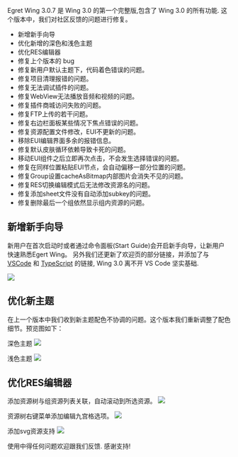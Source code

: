 Egret Wing 3.0.7 是 Wing 3.0 的第一个完整版,包含了 Wing 3.0 的所有功能. 这个版本中，我们对社区反馈的问题进行修复。

 - 新增新手向导
 - 优化新增的深色和浅色主题
 - 优化RES编辑器
 - 修复上个版本的 bug
  - 修复新用户默认主题下，代码着色错误的问题。
  - 修复项目清理报错的问题。
  - 修复无法调试插件的问题。
  - 修复WebView无法播放音频和视频的问题。
  - 修复插件商城访问失败的问题。
  - 修复FTP上传的若干问题。
  - 修复右边栏面板某些情况下焦点错误的问题。
  - 修复资源配置文件修改，EUI不更新的问题。
  - 移除EUI编辑界面多余的报错信息。
  - 修复默认皮肤循环依赖导致卡死的问题。
  - 移动EUI组件之后立即再次点击，不会发生选择错误的问题。
  - 修复在同样位置粘贴EUI节点，会自动偏移一部分位置的问题。
  - 修复Group设置cacheAsBitmap内部图片会消失不见的问题。
  - 修复RES切换编辑模式后无法修改资源名的问题。
  - 修复添加sheet文件没有自动添加subkey的问题。
  - 修复删除最后一个组依然显示组内资源的问题。


## 新增新手向导

新用户在首次启动时或者通过命令面板(Start Guide)会开启新手向导，让新用户快速熟悉Egert Wing。
另外我们还更新了欢迎页的部分链接，并添加了与 [VSCode](http://code.visualstudio.com/ "VSCode") 和 [TypeScript](https://www.typescriptlang.org/ "TypeScript") 的链接, Wing 3.0 离不开 VS Code 坚实基础.

![](573c2356b18df.png)

## 优化新主题

在上一个版本中我们收到新主题配色不协调的问题。这个版本我们重新调整了配色细节。预览图如下：

深色主题
![](573c2356cd0bd.png)

浅色主题
![](573c23573e29d.png)

## 优化RES编辑器

添加资源树与组资源列表关联，自动滚动到所选资源。
![](573c23592abc2.gif)

资源树右键菜单添加编辑九宫格选项。
![](573c23593f135.png)

添加svg资源支持
![](573c4b94483ce.png)

使用中得任何问题欢迎跟我们反馈. 感谢支持!

